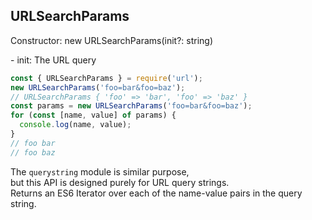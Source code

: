 ## URLSearchParams

<p class="define">Constructor: new URLSearchParams(init?: string)</p>
- init: The URL query

```js
const { URLSearchParams } = require('url');
new URLSearchParams('foo=bar&foo=baz');
// URLSearchParams { 'foo' => 'bar', 'foo' => 'baz' }
const params = new URLSearchParams('foo=bar&foo=baz');
for (const [name, value] of params) {
  console.log(name, value);
}
// foo bar
// foo baz
```

The `querystring` module is similar purpose,  
but this API is designed purely for URL query strings.  
Returns an ES6 Iterator over each of the name-value pairs in the query string.
